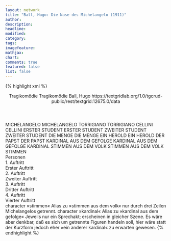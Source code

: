 ```yaml
---
layout: network
title: "Ball, Hugo: Die Nase des Michelangelo (1911)"
author:
description:
headline:
modified:
category:
tags:
imagefeature: 
mathjax: 
chart: 
comments: true
featured: false
list: false
---
```

{% highlight xml %}
<?xml-model href="https://raw.githubusercontent.com/DLiNa/project/master/rules/lina.rnc"?><?xml-model href="https://raw.githubusercontent.com/DLiNa/project/master/rules/lina.sch"?>
<play xmlns="http://lina.digital">
  <header>
    <title>Die Nase des Michelangelo</title>
    <subtitle>Tragikomödie</subtitle>
  	<genretitle>Tragikomödie</genretitle>
    <author>Ball, Hugo</author>
    <date when="1911" type="print"/>
    <date when="1908" type="written"/>
  	<source>https://textgridlab.org/1.0/tgcrud-public/rest/textgrid:12675.0/data</source>
  </header>
  <personae>
    <character>
      <name>MICHELANGELO</name>
      <alias xml:id="michelangelo">
        <name>MICHELANGELO</name>
      </alias>
    </character>
    <character>
      <name>TORRIGIANO</name>
      <alias xml:id="torrigiano">
        <name>TORRIGIANO</name>
      </alias>
    </character>
    <character>
      <name>CELLINI</name>
      <alias xml:id="cellini">
        <name>CELLINI</name>
      </alias>
    </character>
    <character>
      <name>ERSTER STUDENT</name>
      <alias xml:id="erster_student">
        <name>ERSTER STUDENT</name>
      </alias>
    </character>
    <character>
      <name>ZWEITER STUDENT</name>
      <alias xml:id="zweiter_student">
        <name>ZWEITER STUDENT</name>
      </alias>
    </character>
    <character>
      <name>DIE MENGE</name>
      <alias xml:id="die_menge">
        <name>DIE MENGE</name>
      </alias>
    </character>
    <character>
      <name>EIN HEROLD</name>
      <alias xml:id="ein_herold">
        <name>EIN HEROLD</name>
      </alias>
    </character>
    <character>
      <name>DER PAPST</name>
      <alias xml:id="der_papst">
        <name>DER PAPST</name>
      </alias>
    </character>
    <character>
      <name>KARDINAL AUS DEM GEFOLGE</name>
      <alias xml:id="kardinal_aus_dem_gefolge">
        <name>KARDINAL AUS DEM GEFOLGE</name>
      </alias>
    	<alias xml:id="kardinal">
    		<name>KARDINAL</name>
    	</alias>
    </character>
    <character>
      <name>STIMMEN AUS DEM VOLK</name>
      <alias xml:id="stimmen_aus_dem_volk">
        <name>STIMMEN AUS DEM VOLK</name>
      </alias>
    	<alias xml:id="stimmen">
    		<name>STIMMEN</name>
    	</alias>
    </character>
  </personae>
  <text>
    <div>
      <head>Personen</head>
    </div>
    <div>
      <head>1. Auftritt</head>
      <div>
        <head>Erster Auftritt</head>
        <sp who="#michelangelo">
          <amount n="32" unit="speech_acts"/>
          <amount n="1320" unit="words"/>
          <amount n="163" unit="lines"/>
          <amount n="7084" unit="chars"/>
        </sp>
        <sp who="#torrigiano">
          <amount n="32" unit="speech_acts"/>
          <amount n="1100" unit="words"/>
          <amount n="146" unit="lines"/>
          <amount n="6015" unit="chars"/>
        </sp>
      </div>
    </div>
    <div>
      <head>2. Auftritt</head>
      <div>
        <head>Zweiter Auftritt</head>
        <sp who="#michelangelo">
          <amount n="27" unit="speech_acts"/>
          <amount n="734" unit="words"/>
          <amount n="108" unit="lines"/>
          <amount n="4005" unit="chars"/>
        </sp>
        <sp who="#cellini">
          <amount n="31" unit="speech_acts"/>
          <amount n="855" unit="words"/>
          <amount n="124" unit="lines"/>
          <amount n="4646" unit="chars"/>
        </sp>
        <sp who="#erster_student">
          <amount n="1" unit="speech_acts"/>
          <amount n="9" unit="words"/>
          <amount n="2" unit="lines"/>
          <amount n="58" unit="chars"/>
        </sp>
        <sp who="#zweiter_student">
          <amount n="1" unit="speech_acts"/>
          <amount n="18" unit="words"/>
          <amount n="2" unit="lines"/>
          <amount n="104" unit="chars"/>
        </sp>
        <sp who="#torrigiano">
          <amount n="18" unit="speech_acts"/>
          <amount n="155" unit="words"/>
          <amount n="30" unit="lines"/>
          <amount n="797" unit="chars"/>
        </sp>
        <sp who="#die_menge">
          <amount n="1" unit="speech_acts"/>
          <amount n="9" unit="words"/>
          <amount n="2" unit="lines"/>
          <amount n="41" unit="chars"/>
        </sp>
      </div>
    </div>
    <div>
      <head>3. Auftritt</head>
      <div>
        <head>Dritter Auftritt</head>
        <sp who="#ein_herold">
          <amount n="1" unit="speech_acts"/>
          <amount n="13" unit="words"/>
          <amount n="2" unit="lines"/>
          <amount n="80" unit="chars"/>
        </sp>
        <sp who="#michelangelo">
          <amount n="18" unit="speech_acts"/>
          <amount n="444" unit="words"/>
          <amount n="58" unit="lines"/>
          <amount n="2322" unit="chars"/>
        </sp>
        <sp who="#torrigiano">
          <amount n="17" unit="speech_acts"/>
          <amount n="711" unit="words"/>
          <amount n="88" unit="lines"/>
          <amount n="3843" unit="chars"/>
        </sp>
        <sp who="#der_papst">
          <amount n="17" unit="speech_acts"/>
          <amount n="1051" unit="words"/>
          <amount n="136" unit="lines"/>
          <amount n="5947" unit="chars"/>
        </sp>
        <sp who="#kardinal_aus_dem_gefolge">
          <amount n="1" unit="speech_acts"/>
          <amount n="5" unit="words"/>
          <amount n="1" unit="lines"/>
          <amount n="21" unit="chars"/>
        </sp>
        <sp who="#kardinal">
          <amount n="1" unit="speech_acts"/>
          <amount n="22" unit="words"/>
          <amount n="3" unit="lines"/>
          <amount n="126" unit="chars"/>
        </sp>
      </div>
    </div>
    <div>
      <head>4. Auftritt</head>
      <div>
        <head>Vierter Auftritt</head>
        <sp who="#stimmen_aus_dem_volk">
          <amount n="1" unit="speech_acts"/>
          <amount n="26" unit="words"/>
          <amount n="3" unit="lines"/>
          <amount n="139" unit="chars"/>
        </sp>
        <sp who="#michelangelo">
          <amount n="34" unit="speech_acts"/>
          <amount n="740" unit="words"/>
          <amount n="104" unit="lines"/>
          <amount n="3979" unit="chars"/>
        </sp>
        <sp who="#stimmen">
          <amount n="1" unit="speech_acts"/>
          <amount n="22" unit="words"/>
          <amount n="4" unit="lines"/>
          <amount n="149" unit="chars"/>
        </sp>
        <sp who="#cellini">
          <amount n="34" unit="speech_acts"/>
          <amount n="1425" unit="words"/>
          <amount n="186" unit="lines"/>
          <amount n="7701" unit="chars"/>
        </sp>
        <sp who="#der_papst">
          <amount n="34" unit="speech_acts"/>
          <amount n="1036" unit="words"/>
          <amount n="146" unit="lines"/>
          <amount n="5697" unit="chars"/>
        </sp>
        <sp who="#torrigiano">
          <amount n="11" unit="speech_acts"/>
          <amount n="506" unit="words"/>
          <amount n="65" unit="lines"/>
          <amount n="2764" unit="chars"/>
        </sp>
        <sp who="#torrigiano #cellini">
          <amount n="1" unit="speech_acts"/>
          <amount n="1" unit="words"/>
          <amount n="1" unit="lines"/>
          <amount n="5" unit="chars"/>
        </sp>
      </div>
    </div>
  </text>
	<documentation>
		<change n="1" who="dariokampkaspar" type="adjustSpeaker">
			<path/>
			<orig>character »stimmen«</orig>
			<corr>Alias zu »stimmen aus dem volk«</corr>
			<comment>nur durch drei Zeilen Michelangelos getrennt.</comment>
		</change>
		<change n="2" who="dariokampkaspar" type="adjustSpeaker">
			<path/>
			<orig>character »kardinal«</orig>
			<corr>Alias zu »kardinal aus dem gefolge«</corr>
			<comment>Jeweils nur ein Sprechakt; erscheinen in gleicher Szene. Es wäre aber denkbar, daß es sich um getrennte Figuren handeln soll, hier wäre statt der Kurzform jedoch eher »ein anderer kardinal« zu erwarten gewesen.</comment>
		</change>
	</documentation>
</play>
{% endhighlight %}